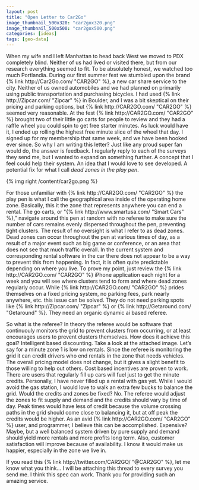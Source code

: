 ```yaml
---
layout: post
title: "Open Letter to Car2Go"
image_thumbnail_500x320: "car2gox320.png"
image_thumbnail_500x500: "car2gox500.png"
categories: [ideas]
tags: [geo-data]
---
```

<p>
When my wife and I left Manhattan to head back West we moved to PDX completely blind. Neither of us had lived or visited there, but from our research everything seemed to fit.  To be absolutely honest, we watched too much Portlandia. <!-- more --> During our first summer fest we stumbled upon the brand {% link http://Car2Go.com/ "CAR2GO" %}, a new car share service to the city.  Neither of us owned automobiles and we had planned on primarily using public transportation and purchasing bicycles.  I had used {% link http://Zipcar.com/ "Zipcar" %} in Boulder, and I was a bit skeptical on their pricing and parking options, but {% link http://CAR2GO.com/ "CAR2GO" %} seemed very reasonable.  At the fest {% link http://CAR2GO.com/ "CAR2GO" %} brought two of their little go carts for people to review and they had a raffle wheel you could spin to get free starter minutes. As luck would have it, I ended up rolling the highest free minute slice of the wheel that day.  I signed up for my membership that same week, and we have been hooked ever since. So why I am writing this letter?  Just like any proud super fan would do, the answer is feedback.  I regularly reply to each of the surveys they send me, but I wanted to expand on something further.  A concept that I feel could help their system.  An idea that I would love to see developed.  A potential fix for what I call <em>dead zones in the play pen</em>.
</p>
<p>{% img right /content/car2go.png %}</p>
<p>
For those unfamiliar with {% link http://CAR2GO.com/ "CAR2GO" %} the play pen is what I call the geographical area inside of the operating home zone.  Basically, this it the zone that represents anywhere you can end a rental.  The go carts, or "{% link http://www.smartusa.com/ "Smart Cars" %},” navigate around this pen at random with no referee to make sure the number of cars remains evenly dispersed throughout the pen, preventing tight clusters.  The result of no oversight is what I refer to as dead zones.  Dead zones can occur throughout the pen at various times of day, as a result of a major event such as big game or conference, or an area that does not see that much traffic overall.  In the current system and corresponding rental software in the car there does not appear to be a way to prevent this from happening.  In fact, it is often quite predictable depending on where  you live.  To prove my point, just review the {% link http://CAR2GO.com/ "CAR2GO" %} iPhone application each night for a week and you will see where clusters tend to form and where dead zones regularly occur.  While {% link http://CAR2GO.com/ "CAR2GO" %} prides themselves on a fixed pricing system, no parking fees, park nearly anywhere, etc.  this issue can be solved.  They do not need parking spots like {% link http://Zipcar.com/ "Zipcar" %} or {% link http://Getaround.com/ "Getaround" %}.  They need an organic dynamic ai based referee.  
</p>
<p>
So what is the referee?  In theory the referee would be software that continuouly monitors the grid to prevent clusters from occurring, or at least encourages users to prevent clusters themselves.  How does it achieve this goal?  Intelligent based discounting.  Take a look at the attached image.  Let’s say for a minute zone 1 is low on rentals.  Since the referee is monitoring the grid it can credit drivers who end rentals in the zone that  needs vehicles.  The overall pricing model does not change, but it gives a slight benefit to those willing to help out others.  Cost based incentives are proven to work.  There are users that regularly fill up cars will fuel just to get the minute credits.  Personally, I have never filled up a rental with gas yet.  While I would avoid the gas station, I would love to walk an extra few bucks to balance the grid.  Would the credits and zones be fixed? No.  The referee would adjust the zones to fit supply and demand and the credits should vary by time of day.  Peak times would have less of credit because the volume crossing paths in the grid should come close to balancing it, but at off peak the credits would be higher.  As an avid {% link http://CAR2GO.com/ "CAR2GO" %} user, and programmer, I believe this can be accomplished.  Expensive? Maybe, but a well balanced system driven by pure supply and demand should yield more rentals and more profits long term.  Also, customer satisfaction will improve because of availability.  I know it would make us happier, especially in the zone we live in.  
</p>
<p>
If you read this {% link http://twitter.com/CAR2GO/ "@CAR2GO" %}, let me know what you think... I will be attaching this thread to every survey you send me.  I think this spec can work.  Thank you for providing such an amazing service.  
</p>
